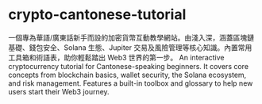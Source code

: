 # crypto-cantonese-tutorial
一個專為華語/廣東話新手而設的加密貨幣互動教學網站。由淺入深，涵蓋區塊鏈基礎、錢包安全、Solana 生態、Jupiter 交易及風險管理等核心知識。內置常用工具箱和術語表，助你輕鬆踏出 Web3 世界的第一步。
An interactive cryptocurrency tutorial for Cantonese-speaking beginners. It covers core concepts from blockchain basics, wallet security, the Solana ecosystem, and risk management. Features a built-in toolbox and glossary to help new users start their Web3 journey.
